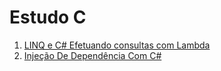 # Estudo C

1. [LINQ e C# Efetuando consultas com Lambda](https://github.com/abnersolivera/estudo/tree/main/CSharp/LINQEfetuandoConsultasComLambda)
2. [Injeção De Dependência Com C#](https://github.com/abnersolivera/estudo/tree/main/CSharp/Inje%C3%A7%C3%A3oDeDepend%C3%AAnciaComCSharp)
